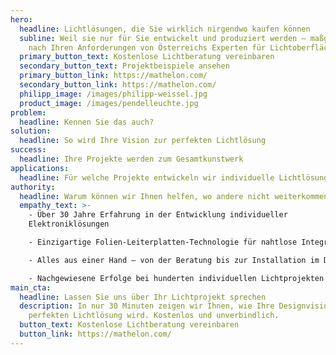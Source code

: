 ```yaml
---
hero:
  headline: Lichtlösungen, die Sie wirklich nirgendwo kaufen können
  subline: Weil sie nur für Sie entwickelt und produziert werden – maßgeschneidert
    nach Ihren Anforderungen von Österreichs Experten für Lichtoberflächen
  primary_button_text: Kostenlose Lichtberatung vereinbaren
  secondary_button_text: Projektbeispiele ansehen
  primary_button_link: https://mathelon.com/
  secondary_button_link: https://mathelon.com/
  philipp_image: /images/philipp-weissel.jpg
  product_image: /images/pendelleuchte.jpg
problem:
  headline: Kennen Sie das auch?
solution:
  headline: So wird Ihre Vision zur perfekten Lichtlösung
success:
  headline: Ihre Projekte werden zum Gesamtkunstwerk
applications:
  headline: Für welche Projekte entwickeln wir individuelle Lichtlösungen?
authority:
  headline: Warum können wir Ihnen helfen, wo andere nicht weiterkommen?
  empathy_text: >-
    - Über 30 Jahre Erfahrung in der Entwicklung individueller
    Elektroniklösungen

    - Einzigartige Folien-Leiterplatten-Technologie für nahtlose Integration in Oberflächen

    - Alles aus einer Hand – von der Beratung bis zur Installation im DACH-Raum

    - Nachgewiesene Erfolge bei hunderten individuellen Lichtprojekten
main_cta:
  headline: Lassen Sie uns über Ihr Lichtprojekt sprechen
  description: In nur 30 Minuten zeigen wir Ihnen, wie Ihre Designvision zur
    perfekten Lichtlösung wird. Kostenlos und unverbindlich.
  button_text: Kostenlose Lichtberatung vereinbaren
  button_link: https://mathelon.com/
---
```

